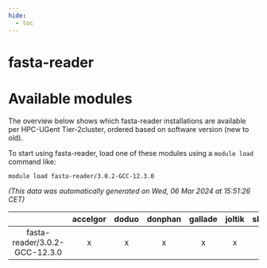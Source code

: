 ```yaml
---
hide:
  - toc
---
```


fasta-reader
============

# Available modules


The overview below shows which fasta-reader installations are available per HPC-UGent Tier-2cluster, ordered based on software version (new to old).

To start using fasta-reader, load one of these modules using a `module load` command like:

```shell
module load fasta-reader/3.0.2-GCC-12.3.0
```

*(This data was automatically generated on Wed, 06 Mar 2024 at 15:51:26 CET)*  

| |accelgor|doduo|donphan|gallade|joltik|skitty|
| :---: | :---: | :---: | :---: | :---: | :---: | :---: |
|fasta-reader/3.0.2-GCC-12.3.0|x|x|x|x|x|x|
